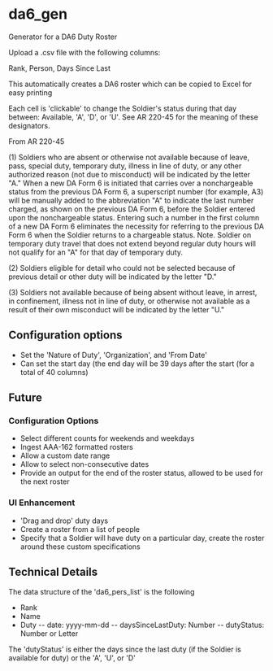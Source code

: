 # da6_gen
Generator for a DA6 Duty Roster

Upload a .csv file with the following columns:

Rank, Person, Days Since Last

This automatically creates a DA6 roster which can be copied to Excel for easy printing

Each cell is 'clickable' to change the Soldier's status during that day between:
Available, 'A', 'D', or 'U'. See AR 220-45 for the meaning of these designators.

From AR 220-45

(1) Soldiers who are absent or otherwise not available because of leave, pass, special duty, temporary duty, illness in line of duty, or any other authorized reason (not due to misconduct) will be indicated by the letter "A." When a new DA Form 6 is initiated that carries over a nonchargeable status from the previous DA Form 6, a superscript number (for example, A3) will be manually added to the abbreviation "A" to indicate the last number charged, as shown on the previous DA Form 6, before the Soldier entered upon the nonchargeable status. Entering such a number in the first column of a new DA Form 6 eliminates the necessity for referring to the previous DA Form 6 when the Soldier returns to a chargeable status.  Note. Soldier on temporary duty travel that does not extend beyond regular duty hours will not qualify for an "A" for that day of temporary duty.

(2) Soldiers eligible for detail who could not be selected because of previous detail or other duty will be indicated by the letter "D."

(3) Soldiers not available because of being absent without leave, in arrest, in confinement, illness not in line of duty, or otherwise not available as a result of their own misconduct will be indicated by the letter "U."

## Configuration options
- Set the 'Nature of Duty', 'Organization', and 'From Date'
- Can set the start day (the end day will be 39 days after the start (for a total of 40 columns)

## Future
### Configuration Options
- Select different counts for weekends and weekdays
- Ingest AAA-162 formatted rosters
- Allow a custom date range
- Allow to select non-consecutive dates
- Provide an output for the end of the roster status, allowed to be used for the next roster

### UI Enhancement
- 'Drag and drop' duty days
- Create a roster from a list of people
- Specify that a Soldier will have duty on a particular day, create the roster around these custom specifications


## Technical Details

The data structure of the 'da6_pers_list' is the following

- Rank
- Name
- Duty
-- date: yyyy-mm-dd
-- daysSinceLastDuty: Number
-- dutyStatus: Number or Letter

The 'dutyStatus' is either the days since the last duty (if the Soldier is available for duty) or the 'A', 'U', or 'D'
